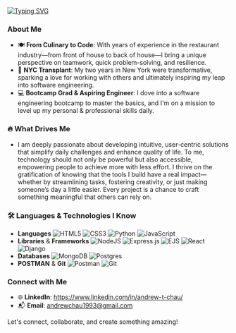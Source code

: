 [![Typing SVG](https://readme-typing-svg.demolab.com?font=Fira+Code&duration=4000&pause=250&center=true&width=435&lines=Hello+There!+%F0%9F%91%8B;I'm+Andrew+%F0%9F%A4%93;and+I+am+a+Software+Engineer++%F0%9F%A7%91%E2%80%8D%F0%9F%92%BB;%F0%9F%8C%9F+as+well+as+Lifelong+Learner+%F0%9F%8C%9F)](https://git.io/typing-svg)

### About Me
- 🍽️ **From Culinary to Code**: With years of experience in the restaurant industry—from front of house to back of house—I bring a unique perspective on teamwork, quick problem-solving, and resilience.
- 🗽 **NYC Transplant**: My two years in New York were transformative, sparking a love for working with others and ultimately inspiring my leap into software engineering.
- 💻 **Bootcamp Grad & Aspiring Engineer**: I dove into a software engineering bootcamp to master the basics, and I'm on a mission to level up my personal & professional skills daily.

### 🔥 What Drives Me
- I am deeply passionate about developing intuitive, user-centric solutions that simplify daily challenges and enhance quality of life. To me, technology should not only be powerful but also accessible, empowering people to achieve more with less effort. I thrive on the gratification of knowing that the tools I build have a real impact—whether by streamlining tasks, fostering creativity, or just making someone’s day a little easier. Every project is a chance to craft something meaningful that others can rely on.

### 🛠️ Languages & Technologies I Know
- **Languages**
  ![HTML5](https://img.shields.io/badge/html5-%23E34F26.svg?style=for-the-badge&logo=html5&logoColor=white)
  ![CSS3](https://img.shields.io/badge/css3-%231572B6.svg?style=for-the-badge&logo=css3&logoColor=white)
  ![Python](https://img.shields.io/badge/python-3670A0?style=for-the-badge&logo=python&logoColor=ffdd54)
  ![JavaScript](https://img.shields.io/badge/javascript-%23323330.svg?style=for-the-badge&logo=javascript&logoColor=%23F7DF1E)
- **Libraries** & **Frameworks**
  ![NodeJS](https://img.shields.io/badge/node.js-6DA55F?style=for-the-badge&logo=node.js&logoColor=white)
  ![Express.js](https://img.shields.io/badge/express.js-%23404d59.svg?style=for-the-badge&logo=express&logoColor=%2361DAFB)
  ![EJS](https://img.shields.io/badge/ejs-%23B4CA65.svg?style=for-the-badge&logo=ejs&logoColor=black)
  ![React](https://img.shields.io/badge/react-%2320232a.svg?style=for-the-badge&logo=react&logoColor=%2361DAFB)
  ![Django](https://img.shields.io/badge/django-%23092E20.svg?style=for-the-badge&logo=django&logoColor=white)
- **Databases**
  ![MongoDB](https://img.shields.io/badge/MongoDB-%234ea94b.svg?style=for-the-badge&logo=mongodb&logoColor=white)
  ![Postgres](https://img.shields.io/badge/postgres-%23316192.svg?style=for-the-badge&logo=postgresql&logoColor=white)
- **POSTMAN** & **Git**
  ![Postman](https://img.shields.io/badge/Postman-FF6C37?style=for-the-badge&logo=postman&logoColor=white)
  ![Git](https://img.shields.io/badge/git-%23F05033.svg?style=for-the-badge&logo=git&logoColor=white)

### Connect with Me
- 🌐 **LinkedIn**: https://www.linkedin.com/in/andrew-t-chau/
- 📬 **Email**: andrewchau1993@gmail.com

Let's connect, collaborate, and create something amazing!
